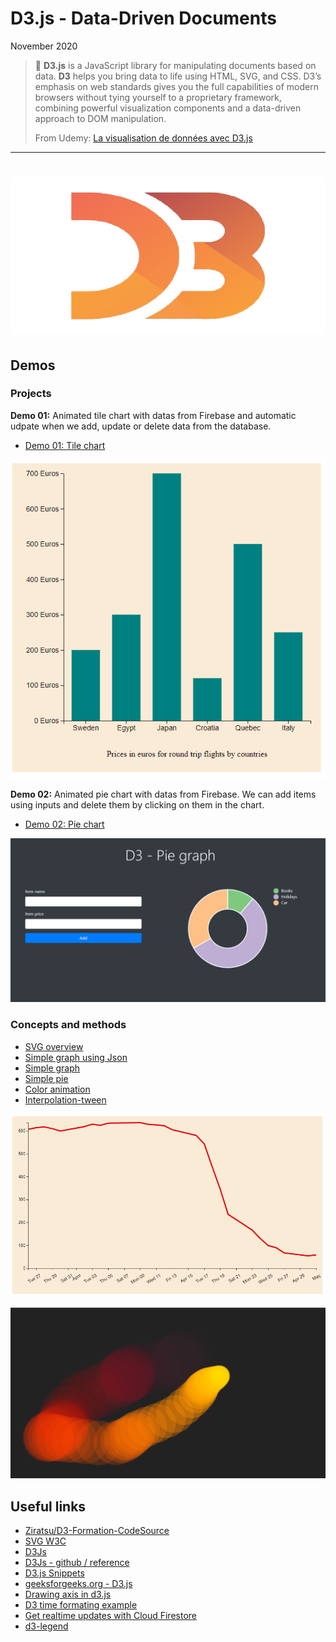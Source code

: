 # D3.js - Data-Driven Documents

November 2020

> 🔨  **D3.js** is a JavaScript library for manipulating documents based on data. **D3** helps you bring data to life using HTML, SVG, and CSS. D3’s emphasis on web standards gives you the full capabilities of modern browsers without tying yourself to a proprietary framework, combining powerful visualization components and a data-driven approach to DOM manipulation.
>
> From Udemy: [La visualisation de données avec D3.js](https://www.udemy.com/course/la-visualisation-de-donnees-avec-d3/learn/)

* * *

<h1 align="center">
    <img src="_readme-img/d3-logo.png">
</h1>

## Demos

### Projects

**Demo 01:** Animated tile chart with datas from Firebase and automatic udpate when we add, update
or delete data from the database.

- [Demo 01: Tile chart](https://raigyo.github.io/d3js-overview/demo-01-graph-tile.html)

![graph-tile-01](_readme-img/graph-tile-01.png)

**Demo 02:** Animated pie chart with datas from Firebase. We can add items using inputs and delete 
them by clicking on them in the chart.

- [Demo 02: Pie chart](https://raigyo.github.io/d3js-overview/demo-02-graph-pie.html)

![graph-pie-02](_readme-img/graph-pie-02.png)


### Concepts and methods

- [SVG overview](https://raigyo.github.io/d3js-overview/assets/html/svg.html)
- [Simple graph using Json](https://raigyo.github.io/d3js-overview/assets/html/graph-tile-json.html)
- [Simple graph](https://raigyo.github.io/d3js-overview/assets/html/concepts-methods-axes.html)
- [Simple pie](https://raigyo.github.io/d3js-overview/assets/html/concept-methods-pie.html)
- [Color animation](https://raigyo.github.io/d3js-overview/assets/html/mouse-color-animation.html)
- [Interpolation-tween](https://raigyo.github.io/d3js-overview/assets/html/interpolation-tween.html)

![graph-line-03](_readme-img/graph-line-03.png)

![colors-04](_readme-img/colors-04.png)

## Useful links

- [Ziratsu/D3-Formation-CodeSource](https://github.com/Ziratsu/D3-Formation-CodeSource)
- [SVG W3C](https://www.w3.org/TR/SVG2/shapes.html)
- [D3Js](https://d3js.org/)
- [D3Js - github / reference](https://github.com/d3/d3)
- [D3.js Snippets](https://marketplace.visualstudio.com/items?itemName=hridoy.d3-js-snippets)
- [geeksforgeeks.org - D3.js](https://www.geeksforgeeks.org/tag/d3-js/)
- [Drawing axis in d3.js](https://www.d3-graph-gallery.com/graph/custom_axis.html)
- [D3 time formating example](https://bl.ocks.org/zanarmstrong/ca0adb7e426c12c06a95)
- [Get realtime updates with Cloud Firestore](https://firebase.google.com/docs/firestore/query-data/listen)
- [d3-legend](https://d3-legend.susielu.com/?utm_source=cdnjs&utm_medium=cdnjs_link&utm_campaign=cdnjs_library)
